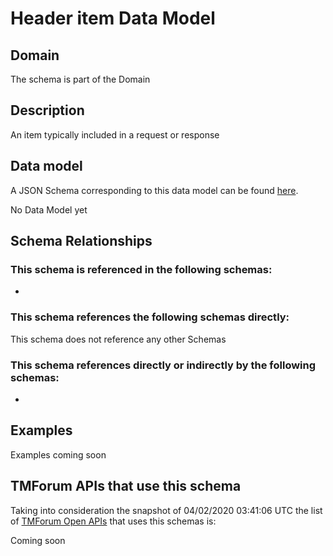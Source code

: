# Header item Data Model

## Domain

The  schema is part of the  Domain

## Description

An item typically included in a request or response

## Data model

A JSON Schema corresponding to this data model can be found
[here](https://github.com/tmforum-rand/schemas/blob/candidates/Common/HeaderItem.schema.json).

No Data Model yet

## Schema Relationships

### This schema is referenced in the following schemas:

-

### This schema references the following schemas directly:

This schema does not reference any other Schemas

### This schema references directly or indirectly by the following schemas:

-



## Examples

Examples coming soon

## TMForum APIs that use this schema

Taking into consideration the snapshot of 04/02/2020 03:41:06 UTC the list of [TMForum Open APIs](https://www.tmforum.org/open-apis/) that uses this schemas is:

Coming soon